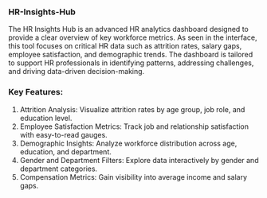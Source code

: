 ### HR-Insights-Hub
The HR Insights Hub is an advanced HR analytics dashboard designed to provide a clear overview of key workforce metrics. As seen in the interface, this tool focuses on critical HR data such as attrition rates, salary gaps, employee satisfaction, and demographic trends. The dashboard is tailored to support HR professionals in identifying patterns, addressing challenges, and driving data-driven decision-making.

### Key Features:
1. Attrition Analysis: Visualize attrition rates by age group, job role, and education level.
2. Employee Satisfaction Metrics: Track job and relationship satisfaction with easy-to-read gauges.
3. Demographic Insights: Analyze workforce distribution across age, education, and department.
4. Gender and Department Filters: Explore data interactively by gender and department categories.
5. Compensation Metrics: Gain visibility into average income and salary gaps.
